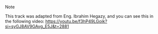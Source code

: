 > [!NOTE]  
> This track was adapted from Eng. Ibrahim Hegazy, and you can see this in the following video: https://youtu.be/f3hP49LGoik?si=syGJ8AV9GAvg_E5J&t=2881
